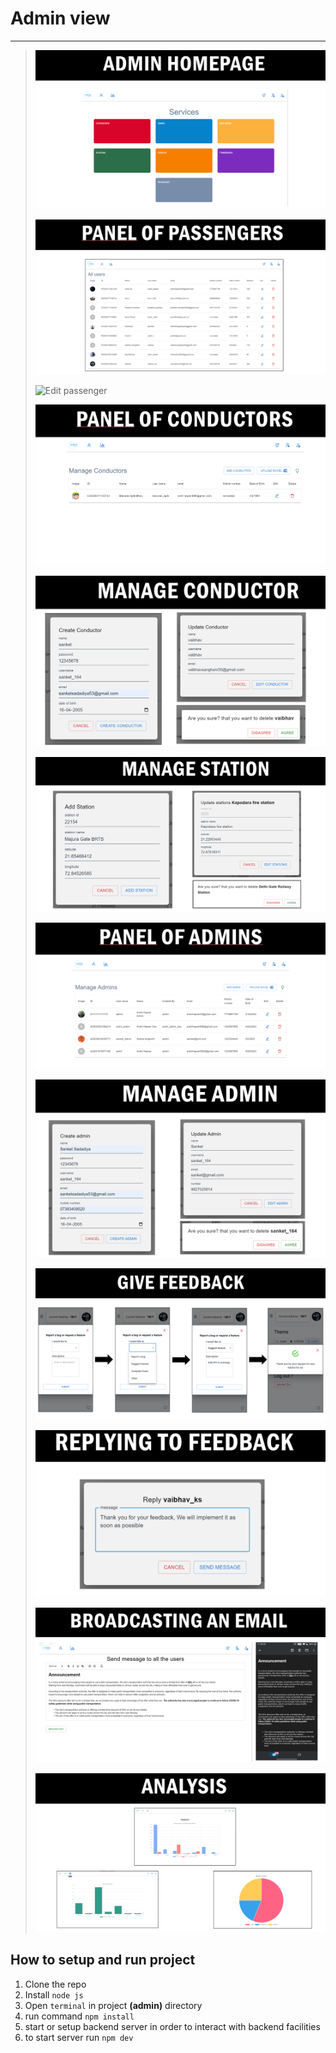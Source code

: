 # Admin view

---

> ![Admin Home](/docs/images/AdminHomePage.png)
>
> ![Manage passenger](/docs/images/managePassenger.png)
>
> ![Edit passenger](/docs/images/EditManagePassenger.png)
>
> ![Conductor panel](/docs/images/manageConductor.png)
>
> ![Edit conductor](/docs/images/EditConductor.png)
>
> ![Edit stations](/docs/images/editStations.png)
>
> ![Admin tables](/docs/images/manageAdmins.png)
>
> ![Edit admins](/docs/images/editAdmins.png)
>
> ![Feedback table](/docs/images/feedback.png)
>
> ![Reply feedback](/docs/images/replyFeedback.png)
>
> ![Broadcasting](/docs/images/broadcasting.png)
>
> ![Statistics](/docs/images/graphs.png)

## How to setup and run project

1. Clone the repo
2. Install `node js`
3. Open `terminal` in project **(admin)** directory
4. run command `npm install`
5. start or setup backend server in order to interact with backend facilities
6. to start server run `npm dev`
